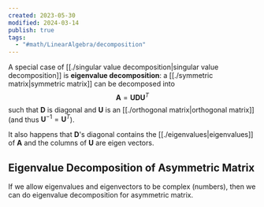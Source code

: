 ```yaml
---
created: 2023-05-30
modified: 2024-03-14
publish: true
tags:
  - "#math/LinearAlgebra/decomposition"
---
```


A special case of [[./singular value decomposition|singular value decomposition]] is **eigenvalue decomposition**:
a [[./symmetric matrix|symmetric matrix]] can be decomposed into
$$
\mathbf{A} = \mathbf{U}\mathbf{D}\mathbf{U}^T
$$
such that $\mathbf{D}$ is diagonal and $\mathbf{U}$ is an [[./orthogonal matrix|orthogonal matrix]] (and thus $\mathbf{U}^{-1} = \mathbf{U}^T$).

It also happens that $\mathbf{D}$'s diagonal contains the [[./eigenvalues|eigenvalues]] of $\mathbf{A}$ and the columns of $\mathbf{U}$ are eigen vectors.

## Eigenvalue Decomposition of Asymmetric Matrix
  If we allow eigenvalues and eigenvectors to be complex (numbers),
  then we can do eigenvalue decomposition for asymmetric matrix.